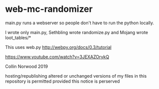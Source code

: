 # web-mc-randomizer

main.py runs a webserver so people don't have to run the python locally.

I wrote only main.py, Sethbling wrote randomize.py and Mojang wrote loot_tables/*

This uses web.py http://webpy.org/docs/0.3/tutorial

https://www.youtube.com/watch?v=3JEXAZOrykQ

Collin Norwood 2019

hosting/republishing altered or unchanged versions of my files in this repository is permitted provided this notice is perserved

